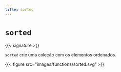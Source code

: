 ```yaml
---
title: sorted
---
```


# `sorted`

{{< signature >}}

`sorted` crie uma coleção com os elementos ordenados.

{{< figure src="images/functions/sorted.svg" >}}
